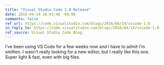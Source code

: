 ```yaml
---
title: "Visual Studio Code 1.0 Release"
date: 2016-04-14 16:41:46 -04:00
comments: false
ref_url: https://code.visualstudio.com/blogs/2016/04/14/vscode-1.0
in_reply_to: https://code.visualstudio.com/blogs/2016/04/14/vscode-1.0
ref_source: Visual Studio Code Blog
---
```


I’ve been using VS Code for a few weeks now and I have to admit I’m smitten. I wasn’t really looking for a new editor, but I really like this one. Super light & fast, even with big files.